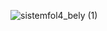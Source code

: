 ![sistemfol4_bely (1)](https://user-images.githubusercontent.com/101055331/189767082-17120b37-9599-4a39-8b0c-004c7f4e6c14.jpg)
